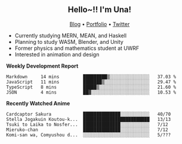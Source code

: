 <h2 align="center">
  Hello~!! I'm Una!
</h2>

<p align="center">
  <a href="https://anarchy.website/">Blog</a> &bull;
  <a href="https://una-ada.github.io/">Portfolio</a> &bull;
  <a href="https://twitter.com/unaxiii">Twitter</a>
</p>

- Currently studying MERN, MEAN, and Haskell
- Planning to study WASM, Blender, and Unity
- Former physics and mathematics student at UWRF
- Interested in animation and design

**Weekly Development Report**

<!--START_SECTION:waka-->
```text
Markdown     14 mins         █████████▒░░░░░░░░░░░░░░░   37.03 % 
JavaScript   11 mins         ███████▒░░░░░░░░░░░░░░░░░   29.47 % 
TypeScript   8 mins          █████▒░░░░░░░░░░░░░░░░░░░   21.60 % 
JSON         4 mins          ██▓░░░░░░░░░░░░░░░░░░░░░░   10.53 % 
```
<!--END_SECTION:waka-->

**Recently Watched Anime**

<!-- RECENT-ANIME:START -->

    Cardcaptor Sakura            ██████████████░░░░░░░░░░░   40/70
    Stella Jogakuin Koutou-k...  █████████████████████████   13/13
    Tsuki to Laika to Nosfer...  ██████████████░░░░░░░░░░░   7/12
    Mieruko-chan                 ██████████████░░░░░░░░░░░   7/12
    Komi-san wa, Comyushou d...  ░░░░░░░░░░░░░░░░░░░░░░░░░   5/???
<!-- RECENT-ANIME:END -->
